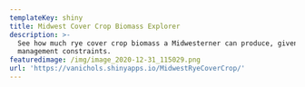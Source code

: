 ```yaml
---
templateKey: shiny
title: Midwest Cover Crop Biomass Explorer
description: >-
  See how much rye cover crop biomass a Midwesterner can produce, given chosen
  management constraints. 
featuredimage: /img/image_2020-12-31_115029.png
url: 'https://vanichols.shinyapps.io/MidwestRyeCoverCrop/'
---
```


